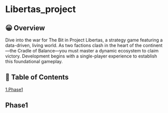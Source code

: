 # Libertas_project

## 😀 Overview

Dive into the war for The Bit in Project Libertas, a strategy game featuring a data-driven, living world. As two factions clash in the heart of the continent—the Cradle of Balance—you must master a dynamic ecosystem to claim victory. Development begins with a single-player experience to establish this foundational gameplay.

## 🤔 Table of Contents
[1.Phase1](#Phase1)

## Phase1
